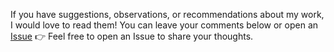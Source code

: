 If you have suggestions, observations, or recommendations about my work, I would love to read them! You can leave your comments below or open an [Issue](https://github.com/facundovarela99/Clones-of-famous-websites/issues) 👉 Feel free to open an Issue to share your thoughts.